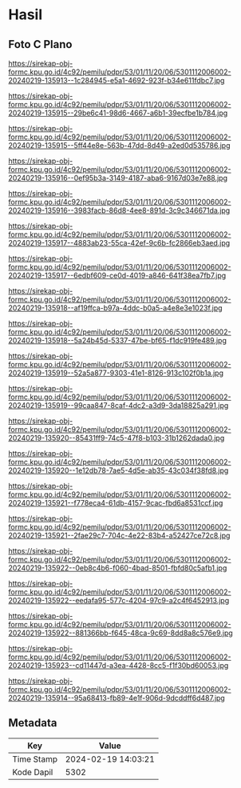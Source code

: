 # Hasil

## Foto C Plano

https://sirekap-obj-formc.kpu.go.id/4c92/pemilu/pdpr/53/01/11/20/06/5301112006002-20240219-135913--1c284945-e5a1-4692-923f-b34e611fdbc7.jpg

https://sirekap-obj-formc.kpu.go.id/4c92/pemilu/pdpr/53/01/11/20/06/5301112006002-20240219-135915--29be6c41-98d6-4667-a6b1-39ecfbe1b784.jpg

https://sirekap-obj-formc.kpu.go.id/4c92/pemilu/pdpr/53/01/11/20/06/5301112006002-20240219-135915--5ff44e8e-563b-47dd-8d49-a2ed0d535786.jpg

https://sirekap-obj-formc.kpu.go.id/4c92/pemilu/pdpr/53/01/11/20/06/5301112006002-20240219-135916--0ef95b3a-3149-4187-aba6-9167d03e7e88.jpg

https://sirekap-obj-formc.kpu.go.id/4c92/pemilu/pdpr/53/01/11/20/06/5301112006002-20240219-135916--3983facb-86d8-4ee8-891d-3c9c346671da.jpg

https://sirekap-obj-formc.kpu.go.id/4c92/pemilu/pdpr/53/01/11/20/06/5301112006002-20240219-135917--4883ab23-55ca-42ef-9c6b-fc2866eb3aed.jpg

https://sirekap-obj-formc.kpu.go.id/4c92/pemilu/pdpr/53/01/11/20/06/5301112006002-20240219-135917--6edbf609-ce0d-4019-a846-641f38ea7fb7.jpg

https://sirekap-obj-formc.kpu.go.id/4c92/pemilu/pdpr/53/01/11/20/06/5301112006002-20240219-135918--af19ffca-b97a-4ddc-b0a5-a4e8e3e1023f.jpg

https://sirekap-obj-formc.kpu.go.id/4c92/pemilu/pdpr/53/01/11/20/06/5301112006002-20240219-135918--5a24b45d-5337-47be-bf65-f1dc919fe489.jpg

https://sirekap-obj-formc.kpu.go.id/4c92/pemilu/pdpr/53/01/11/20/06/5301112006002-20240219-135919--52a5a877-9303-41e1-8126-913c102f0b1a.jpg

https://sirekap-obj-formc.kpu.go.id/4c92/pemilu/pdpr/53/01/11/20/06/5301112006002-20240219-135919--99caa847-8caf-4dc2-a3d9-3da18825a291.jpg

https://sirekap-obj-formc.kpu.go.id/4c92/pemilu/pdpr/53/01/11/20/06/5301112006002-20240219-135920--85431ff9-74c5-47f8-b103-31b1262dada0.jpg

https://sirekap-obj-formc.kpu.go.id/4c92/pemilu/pdpr/53/01/11/20/06/5301112006002-20240219-135920--1e12db78-7ae5-4d5e-ab35-43c034f38fd8.jpg

https://sirekap-obj-formc.kpu.go.id/4c92/pemilu/pdpr/53/01/11/20/06/5301112006002-20240219-135921--f778eca4-61db-4157-9cac-fbd6a8531ccf.jpg

https://sirekap-obj-formc.kpu.go.id/4c92/pemilu/pdpr/53/01/11/20/06/5301112006002-20240219-135921--2fae29c7-704c-4e22-83b4-a52427ce72c8.jpg

https://sirekap-obj-formc.kpu.go.id/4c92/pemilu/pdpr/53/01/11/20/06/5301112006002-20240219-135922--0eb8c4b6-f060-4bad-8501-fbfd80c5afb1.jpg

https://sirekap-obj-formc.kpu.go.id/4c92/pemilu/pdpr/53/01/11/20/06/5301112006002-20240219-135922--eedafa95-577c-4204-97c9-a2c4f6452913.jpg

https://sirekap-obj-formc.kpu.go.id/4c92/pemilu/pdpr/53/01/11/20/06/5301112006002-20240219-135922--881366bb-f645-48ca-9c69-8dd8a8c576e9.jpg

https://sirekap-obj-formc.kpu.go.id/4c92/pemilu/pdpr/53/01/11/20/06/5301112006002-20240219-135923--cd11447d-a3ea-4428-8cc5-f1f30bd60053.jpg

https://sirekap-obj-formc.kpu.go.id/4c92/pemilu/pdpr/53/01/11/20/06/5301112006002-20240219-135914--95a68413-fb89-4e1f-906d-9dcddff6d487.jpg


## Metadata

| Key        | Value               |
| ---------- | ------------------- |
| Time Stamp | 2024-02-19 14:03:21 |
| Kode Dapil | 5302                |




